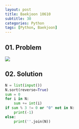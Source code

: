 ```yaml
---
layout: post
title: Baekjoon 10610
subtitle: 30
categories: Python
tags: [Python, Baekjoon]
---
```


## 01. Problem

<img src="https://github.com/WoojinJeonkr/WoojinJeonkr.github.io/blob/main/assets/images/post_image/baekjoon_10610.png?raw=true">

## 02. Solution

```Python
N = list(input())
N.sort(reverse=True)
sum = 0
for i in N:
    sum += int(i)
if sum % 3 != 0 or "0" not in N:
    print(-1)
else:
    print(''.join(N))
```
